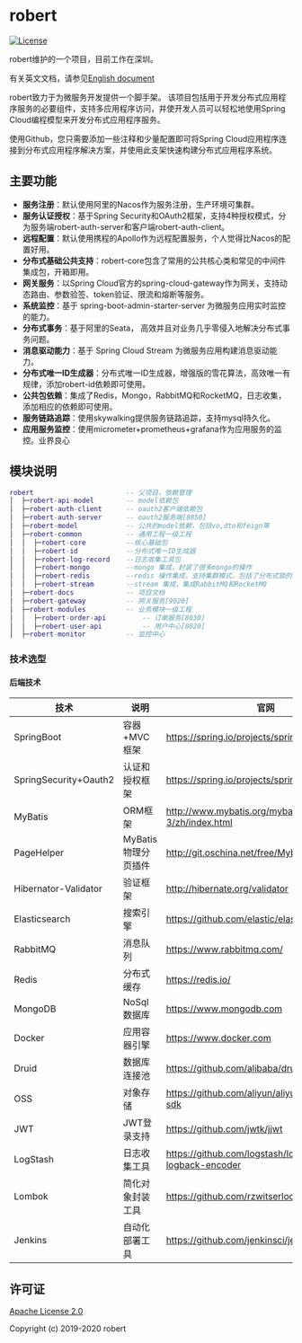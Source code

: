# robert

[![License](https://img.shields.io/badge/license-Apache%202-4EB1BA.svg)](https://www.apache.org/licenses/LICENSE-2.0.html)

robert维护的一个项目，目前工作在深圳。

有关英文文档，请参见[English document](https://github.com/yulo2020/robert/blob/master/README-en.md)

robert致力于为微服务开发提供一个脚手架。 该项目包括用于开发分布式应用程序服务的必要组件，支持多应用程序访问，并使开发人员可以轻松地使用Spring Cloud编程模型来开发分布式应用程序服务。

使用Github，您只需要添加一些注释和少量配置即可将Spring Cloud应用程序连接到分布式应用程序解决方案，并使用此支架快速构建分布式应用程序系统。

## 主要功能
* **服务注册**：默认使用阿里的Nacos作为服务注册，生产环境可集群。
* **服务认证授权**：基于Spring Security和OAuth2框架，支持4种授权模式，分为服务端robert-auth-server和客户端robert-auth-client。
* **远程配置**：默认使用携程的Apollo作为远程配置服务，个人觉得比Nacos的配置好用。
* **分布式基础公共支持**：robert-core包含了常用的公共核心类和常见的中间件集成包，开箱即用。
* **网关服务**：以Spring Cloud官方的spring-cloud-gateway作为网关，支持动态路由、参数验签、token验证、限流和熔断等服务。
* **系统监控**：基于 spring-boot-admin-starter-server 为微服务应用实时监控的能力。
* **分布式事务**：基于阿里的Seata， 高效并且对业务几乎零侵入地解决分布式事务问题。
* **消息驱动能力**：基于 Spring Cloud Stream 为微服务应用构建消息驱动能力。
* **分布式唯一ID生成器**：分布式唯一ID生成器，增强版的雪花算法，高效唯一有规律，添加robert-id依赖即可使用。
* **公共包依赖**：集成了Redis，Mongo，RabbitMQ和RocketMQ，日志收集，添加相应的依赖即可使用。
* **服务链路追踪**：使用skywalking提供服务链路追踪，支持mysql持久化。
* **应用服务监控**：使用micrometer+prometheus+grafana作为应用服务的监控。业界良心



## 模块说明
```lua
robert                       -- 父项目，依赖管理
│  ├─robert-api-model        -- model依赖包
│  ├─robert-auth-client      -- oauth2客户端依赖包
│  ├─robert-auth-server      -- oauth2服务端[8050]
│  ├─robert-model            -- 公共的model依赖，包括vo,dto和feign等
│  ├─robert-common           -- 通用工程一级工程
│  │  ├─robert-core          --核心基础包
│  │  ├─robert-id            --分布式唯一ID生成器
│  │  ├─robert-log-record    --日志收集工具包
│  │  ├─robert-mongo         --mongo 集成，封装了很多mongo的操作
│  │  ├─robert-redis         --redis 操作集成，支持集群模式，包括了分布式锁的封装
│  │  ├─robert-stream        --stream 集成，集成RabbitMQ和RocketMQ
│  ├─robert-docs             -- 项目文档
│  ├─robert-gateway          -- 网关服务[9020]
│  ├─robert-modules          -- 业务模块一级工程
│  │  ├─robert-order-api         -- 订单服务[8030]
│  │  ├─robert-user-api          -- 用户中心[8020]
│  ├─robert-monitor          -- 监控中心

```

### 技术选型

#### 后端技术

| 技术                   | 说明                | 官网                                                 |
| --------------------   | -------------------| ---------------------------------------------------- |
| SpringBoot             | 容器+MVC框架        | https://spring.io/projects/spring-boot               |
| SpringSecurity+Oauth2  | 认证和授权框架       | https://spring.io/projects/spring-security           |
| MyBatis                | ORM框架             | http://www.mybatis.org/mybatis-3/zh/index.html       |         |
| PageHelper             | MyBatis物理分页插件  | http://git.oschina.net/free/Mybatis_PageHelper       |          |
| Hibernator-Validator   | 验证框架            | http://hibernate.org/validator                       |
| Elasticsearch          | 搜索引擎            | https://github.com/elastic/elasticsearch             |
| RabbitMQ               | 消息队列            | https://www.rabbitmq.com/                            |
| Redis                  | 分布式缓存          | https://redis.io/                                    |
| MongoDB                | NoSql数据库         | https://www.mongodb.com                              |
| Docker                 | 应用容器引擎        | https://www.docker.com                               |
| Druid                  | 数据库连接池         | https://github.com/alibaba/druid                     |
| OSS                    | 对象存储            | https://github.com/aliyun/aliyun-oss-java-sdk        |                    |
| JWT                    | JWT登录支持         | https://github.com/jwtk/jjwt                         |
| LogStash               | 日志收集工具        | https://github.com/logstash/logstash-logback-encoder |
| Lombok                 | 简化对象封装工具    | https://github.com/rzwitserloot/lombok               |
| Jenkins                | 自动化部署工具      | https://github.com/jenkinsci/jenkins




## 许可证

[Apache License 2.0](https://github.com/yulo2020/robert/blob/master/LICENSE)

Copyright (c) 2019-2020 robert






